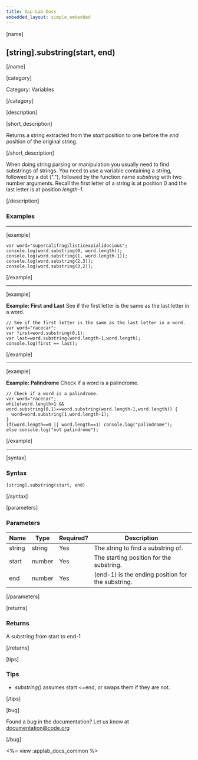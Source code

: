 ```yaml
---
title: App Lab Docs
embedded_layout: simple_embedded
---
```


[name]

## [string].substring(start, end)

[/name]

[category]

Category: Variables

[/category]

[description]

[short_description]

Returns a string extracted from the *start* position to one before the *end* position of the original string.

[/short_description]

When doing string parsing or manipulation you usually need to find substrings of strings. You need to use a variable containing a string, followed by a dot ("."), followed by the function name *substring* with two number arguments. Recall the first letter of a string is at position 0 and the last letter is at position *length-1*.

[/description]

### Examples
____________________________________________________

[example]

```
var word="supercalifragilisticexpialidocious";
console.log(word.substring(0, word.length));
console.log(word.substring(1, word.length-1));
console.log(word.substring(2,3));
console.log(word.substring(3,2));
```

[/example]
____________________________________________________

[example]

**Example: First and Last** See if the first letter is the same as the last letter in a word.

```
// See if the first letter is the same as the last letter in a word.
var word="racecar";
var first=word.substring(0,1);
var last=word.substring(word.length-1,word.length);
console.log(first == last);
```

[/example]
____________________________________________________
[example]

**Example: Palindrome** Check if a word is a palindrome.

```
// Check if a word is a palindrome.
var word="racecar";
while(word.length>1 && word.substring(0,1)==word.substring(word.length-1,word.length)) {
  word=word.substring(1,word.length-1);
}
if(word.length==0 || word.length==1) console.log("palindrome");
else console.log("not palindrome");
```

[/example]
____________________________________________________
[syntax]

### Syntax

```
[string].substring(start, end)
```

[/syntax]

[parameters]

### Parameters

| Name  | Type | Required? | Description |
|-----------------|------|-----------|-------------|
| string | string | Yes | The string to find a substring of. |
| start | number | Yes | The starting position for the substring. |
| end | number | Yes | (end-1) is the ending position for the substring. |

[/parameters]

[returns]

### Returns
A substring from start to end-1

[/returns]

[tips]

### Tips
- *substring()* assumes start <=end, or swaps them if they are not.

[/tips]

[bug]

Found a bug in the documentation? Let us know at documentation@code.org

[/bug]

<%= view :applab_docs_common %>

